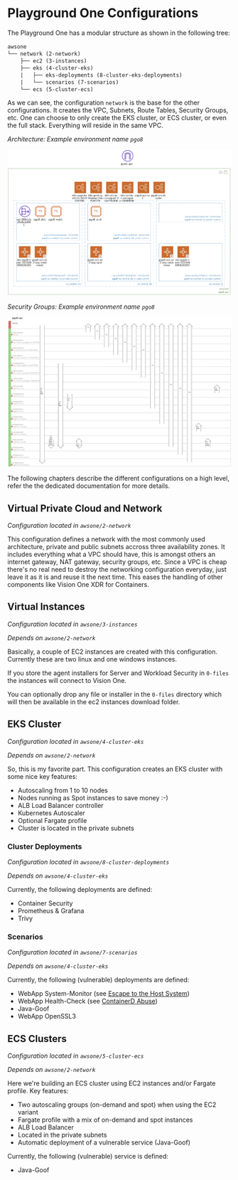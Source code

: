 # Playground One Configurations

The Playground One has a modular structure as shown in the following tree:

```
awsone
└── network (2-network)
    ├── ec2 (3-instances)
    ├── eks (4-cluster-eks)
    |   ├── eks-deployments (8-cluster-eks-deployments)
    |   └── scenarios (7-scenarios)
    └── ecs (5-cluster-ecs)
```

As we can see, the configuration `network` is the base for the other configurations. It creates the VPC, Subnets, Route Tables, Security Groups, etc. One can choose to only create the EKS cluster, or ECS cluster, or even the full stack. Everything will reside in the same VPC.

*Architecture: Example environment name `pgo8`*

![alt text](images/architecture.png "Architecture diagram")

*Security Groups: Example environment name `pgo8`*

![alt text](images/security-groups.png "Security Groups")

The following chapters describe the different configurations on a high level, refer the the dedicated documentation for more details.

## Virtual Private Cloud and Network

*Configuration located in `awsone/2-network`*

This configuration defines a network with the most commonly used architecture, private and public subnets accross three availability zones. It includes everything what a VPC should have, this is amongst others an internet gateway, NAT gateway, security groups, etc. Since a VPC is cheap there's no real need to destroy the networking configuration everyday, just leave it as it is and reuse it the next time. This eases the handling of other components like Vision One XDR for Containers.

## Virtual Instances

*Configuration located in `awsone/3-instances`*

*Depends on `awsone/2-network`*

Basically, a couple of EC2 instances are created with this configuration. Currently these are two linux and one windows instances.

If you store the agent installers for Server and Workload Security in `0-files` the instances will connect to Vision One.

You can optionally drop any file or installer in the `0-files` directory which will then be available in the ec2 instances download folder.

## EKS Cluster

*Configuration located in `awsone/4-cluster-eks`*

*Depends on `awsone/2-network`*

So, this is my favorite part. This configuration creates an EKS cluster with some nice key features:

- Autoscaling from 1 to 10 nodes
- Nodes running as Spot instances to save money :-)
- ALB Load Balancer controller
- Kubernetes Autoscaler
- Optional Fargate profile
- Cluster is located in the private subnets

### Cluster Deployments

*Configuration located in `awsone/8-cluster-deployments`*

*Depends on `awsone/4-cluster-eks`*

Currently, the following deployments are defined:

- Container Security
- Prometheus & Grafana
- Trivy

### Scenarios

*Configuration located in `awsone/7-scenarios`*

*Depends on `awsone/4-cluster-eks`*

Currently, the following (vulnerable) deployments are defined:

- WebApp System-Monitor (see [Escape to the Host System](../scenarios/container-security-eks-escape.md))
- WebApp Health-Check (see [ContainerD Abuse](../scenarios/container-security-eks-dind-exploitation.md))
- Java-Goof
- WebApp OpenSSL3

## ECS Clusters

*Configuration located in `awsone/5-cluster-ecs`*

*Depends on `awsone/2-network`*

Here we're building an ECS cluster using EC2 instances and/or Fargate profile. Key features:

- Two autoscaling groups (on-demand and spot) when using the EC2 variant
- Fargate profile with a mix of on-demand and spot instances
- ALB Load Balancer
- Located in the private subnets
- Automatic deployment of a vulnerable service (Java-Goof)

Currently, the following (vulnerable) service is defined:

- Java-Goof
